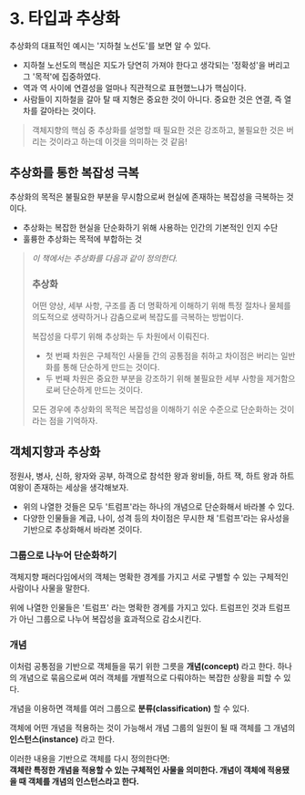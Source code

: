 # 3. 타입과 추상화

추상화의 대표적인 예시는 '지하철 노선도'를 보면 알 수 있다.

- 지하철 노선도의 핵심은 지도가 당연히 가져야 한다고 생각되는 '정확성'을 버리고 그 '목적'에 집중하였다.
- 역과 역 사이에 연결성을 얼마나 직관적으로 표현했느냐가 핵심이다.
- 사람들이 지하철을 갈아 탈 때 지형은 중요한 것이 아니다. 중요한 것은 연결, 즉 열차를 갈아타는 것이다.

> 객체지향의 핵심 중 추상화를 설명할 때 필요한 것은 강조하고, 불필요한 것은 버리는 것이라고 하는데 이것을 의미하는 것 같음!

## 추상화를 통한 복잡성 극복

추상화의 목적은 불필요한 부분을 무시함으로써 현실에 존재하는 복잡성을 극복하는 것이다.

- 추상화는 복잡한 현실을 단순화하기 위해 사용하는 인간의 기본적인 인지 수단
- 훌륭한 추상화는 목적에 부합하는 것

>_이 책에서는 추상화를 다음과 같이 정의한다._
>
> ### 추상화
>
> 어떤 양상, 세부 사항, 구조를 좀 더 명확하게 이해하기 위해 특정 절차나 물체를 의도적으로 생략하거나 감춤으로써 복잡도를 극복하는 방법이다.
> 
> 복잡성을 다루기 위해 추상화는 두 차원에서 이뤄진다.
> - 첫 번째 차원은 구체적인 사물들 간의 공통점을 취하고 차이점은 버리는 일반화를 통해 단순하게 만드는 것이다.
> - 두 번째 차원은 중요한 부분을 강조하기 위해 불필요한 세부 사항을 제거함으로써 단순하게 만드는 것이다.
> 
> 모든 경우에 추상화의 목적은 복잡성을 이해하기 쉬운 수준으로 단순화하는 것이라는 점을 기억하자.

## 객체지향과 추상화

정원사, 병사, 신하, 왕자와 공부, 하객으로 참석한 왕과 왕비들, 하트 잭, 하트 왕과 하트 여왕이 존재하는 세상을 생각해보자.

- 위의 나열한 것들은 모두 '트럼프'라는 하나의 개념으로 단순화해서 바라볼 수 있다.
- 다양한 인물들을 계급, 나이, 성격 등의 차이점은 무시한 채 '트럼프'라는 유사성을 기반으로 추상화해서 바라본 것이다.

### 그룹으로 나누어 단순화하기

객체지향 패러다임에서의 객체는 명확한 경계를 가지고 서로 구별할 수 있는 구체적인 사람이나 사물을 말한다.

위에 나열한 인물들은 '트럼프' 라는 명확한 경계를 가지고 있다. 트럼프인 것과 트럼프가 아닌 그룹으로 나누어 복잡성을 효과적으로 감소시킨다.

### 개념

이처럼 공통점을 기반으로 객체들을 묶기 위한 그릇을 **개념(concept)** 라고 한다. 하나의 개념으로 묶음으로써 여러 객체를 개별적으로 다뤄야하는 복잡한 상황을 피할 수 있다.

개념을 이용하면 객체를 여러 그룹으로 **분류(classification)** 할 수 있다. 

객체에 어떤 개념을 적용하는 것이 가능해서 개념 그룹의 일원이 될 때 객체를 그 개념의 **인스턴스(instance)** 라고 한다.


이러한 내용을 기반으로 객체를 다시 정의한다면:  
**객체란 특정한 개념을 적용할 수 있는 구체적인 사물을 의미한다. 개념이 객체에 적용됐을 때 객체를 개념의 인스턴스라고 한다.**